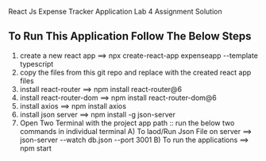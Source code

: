 
React Js Expense Tracker Application Lab 4 Assignment Solution

To Run This Application Follow The Below Steps
-----------------------------------------------
 1) create a new react app ==> npx create-react-app expenseapp --template typescript
 2) copy the files from this git repo and replace with the created react app files
 3) install react-router ==> npm install react-router@6
 4) install react-router-dom ==> npm install react-router-dom@6
 5) install axios  ==> npm install axios
 6) install json server ==> npm install -g json-server
 7) Open Two Terminal with the project app path :: run the below two commands in individual terminal
      A) To laod/Run Json File on server ==> json-server --watch db.json --port 3001
      B) To run the applications ==> npm start
